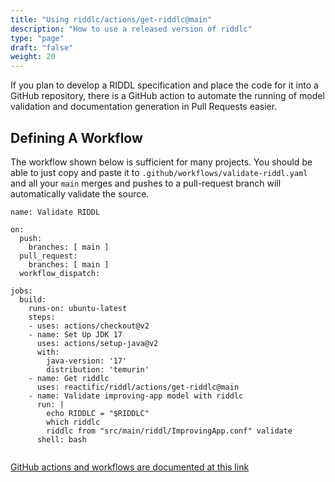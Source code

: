 ```yaml
---
title: "Using riddlc/actions/get-riddlc@main"
description: "How to use a released version of riddlc"
type: "page"
draft: "false"
weight: 20
---
```


If you plan to develop a RIDDL specification and place the code for it into
a GitHub repository, there is a GitHub action to automate the running 
of model validation and documentation generation in Pull Requests easier. 

## Defining A Workflow
The workflow shown below is sufficient for many projects. You should be
able to just copy and paste it to `.github/workflows/validate-riddl.yaml`
and all your `main` merges and pushes to a pull-request branch will 
automatically validate the source. 

```workflow
name: Validate RIDDL

on:
  push:
    branches: [ main ]
  pull_request:
    branches: [ main ]
  workflow_dispatch:

jobs:
  build:
    runs-on: ubuntu-latest
    steps:
    - uses: actions/checkout@v2
    - name: Set Up JDK 17
      uses: actions/setup-java@v2
      with:
        java-version: '17'
        distribution: 'temurin'
    - name: Get riddlc
      uses: reactific/riddl/actions/get-riddlc@main
    - name: Validate improving-app model with riddlc
      run: |
        echo RIDDLC = "$RIDDLC"
        which riddlc
        riddlc from "src/main/riddl/ImprovingApp.conf" validate
      shell: bash
 
```

[GitHub actions and workflows are documented at this link](https://docs.github.com/en/actions) 

